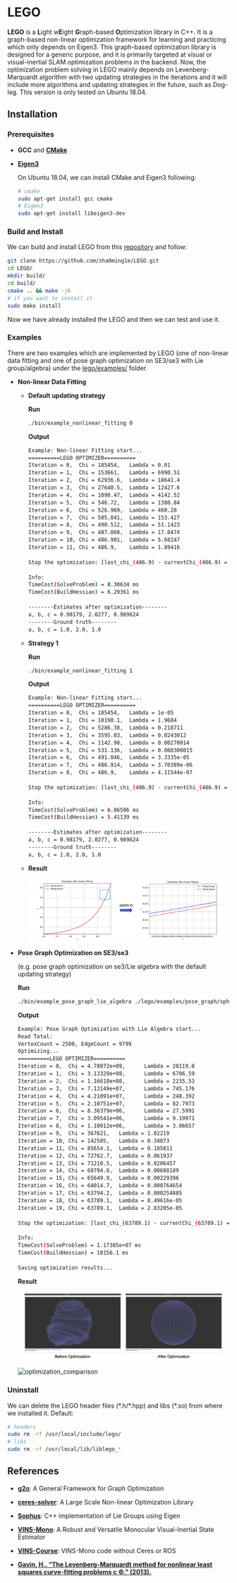 # LEGO #

**LEGO** is a **L**ight w**E**ight **G**raph-based **O**ptimization library in C++. It is a graph-based non-linear optimization framework for learning and practicing which only depends on Eigen3. This graph-based optimization library is designed for a generic purpose, and it is primarily targeted at visual or visual-inertial SLAM optimization problems in the backend. Now, the optimization problem solving in LEGO mainly depends on Levenberg-Marquardt algorithm with two updating strategies in the iterations and it will include more algorithms and updating strategies in the future, such as Dog-leg. This version is only tested on Ubuntu 18.04. 



## Installation ##

### Prerequisites

- **GCC** and [**CMake**](https://cmake.org/) 

- [**Eigen3**](http://eigen.tuxfamily.org/) 

  On Ubuntu 18.04, we can install CMake and Eigen3 following: 

  ```bash
  # cmake 
  sudo apt-get install gcc cmake 
  # Eigen3 
  sudo apt-get install libeigen3-dev 
  ```

### Build and Install 

We can build and install LEGO from this [repository](https://github.com/zha0ming1e/LEGO.git) and follow: 

```bash
git clone https://github.com/zha0ming1e/LEGO.git 
cd LEGO/ 
mkdir build/ 
cd build/ 
cmake .. && make -j6 
# if you want to install it 
sudo make install 
```

Now we have already installed the LEGO and then we can test and use it.

### Examples

There are two examples which are implemented by LEGO (one of non-linear data fitting and one of pose graph optimization on SE3/se3 with Lie group/algebra) under the [lego/examples/](./lego/examples/) folder.

- **Non-linear Data Fitting** 

  - **Default updating strategy** 

    **Run** 

    ```bash
    ./bin/example_nonlinear_fitting 0 
    ```

    **Output** 

    ```bash
    Example: Non-linear Fitting start... 
    ==========LEGO OPTIMIZER==========
    Iteration = 0,	Chi = 185454,	Lambda = 0.01
    Iteration = 1,	Chi = 153661,	Lambda = 6990.51
    Iteration = 2,	Chi = 62936.6,	Lambda = 18641.4
    Iteration = 3,	Chi = 27640.5,	Lambda = 12427.6
    Iteration = 4,	Chi = 1090.47,	Lambda = 4142.52
    Iteration = 5,	Chi = 546.72,	Lambda = 1380.84
    Iteration = 6,	Chi = 526.969,	Lambda = 460.28
    Iteration = 7,	Chi = 505.841,	Lambda = 153.427
    Iteration = 8,	Chi = 490.512,	Lambda = 51.1423
    Iteration = 9,	Chi = 487.068,	Lambda = 17.0474
    Iteration = 10,	Chi = 486.901,	Lambda = 5.68247
    Iteration = 11,	Chi = 486.9,	Lambda = 1.89416
    
    Stop the optimization: [last_chi_(486.9) - currentChi_(486.9) = 1.17714e-06] < 1e-5
    
    Info: 
    TimeCost(SolveProblem) = 8.30634 ms
    TimeCost(BuildHessian) = 6.29361 ms
    
    --------Estimates after optimization--------
    a, b, c = 0.98179, 2.0277, 0.989624
    --------Ground truth--------
    a, b, c = 1.0, 2.0, 1.0 
    ```

  - **Strategy 1** 

    **Run** 

    ```bash
    ./bin/example_nonlinear_fitting 1 
    ```

    **Output** 

    ```bash
    Example: Non-linear Fitting start... 
    ==========LEGO OPTIMIZER==========
    Iteration = 0,	Chi = 185454,	Lambda = 1e-05
    Iteration = 1,	Chi = 10190.1,	Lambda = 1.9684
    Iteration = 2,	Chi = 5286.38,	Lambda = 0.218711
    Iteration = 3,	Chi = 3595.03,	Lambda = 0.0243012
    Iteration = 4,	Chi = 1142.98,	Lambda = 0.00270014
    Iteration = 5,	Chi = 531.136,	Lambda = 0.000300015
    Iteration = 6,	Chi = 491.046,	Lambda = 3.3335e-05
    Iteration = 7,	Chi = 486.914,	Lambda = 3.70389e-06
    Iteration = 8,	Chi = 486.9,	Lambda = 4.11544e-07
    
    Stop the optimization: [last_chi_(486.9) - currentChi_(486.9) = 8.1672e-07] < 1e-5
    
    Info: 
    TimeCost(SolveProblem) = 6.86506 ms
    TimeCost(BuildHessian) = 5.41139 ms
    
    --------Estimates after optimization--------
    a, b, c = 0.98179, 2.0277, 0.989624
    --------Ground truth--------
    a, b, c = 1.0, 2.0, 1.0 
    ```
    
  - **Result** 

    ![nonlinear_fitting](./image/nonlinear_fitting.png) 

- **Pose Graph Optimization on SE3/se3** 

  (e.g. pose graph optimization on se3/Lie algebra with the default updating strategy) 

  **Run** 
  
  ```bash 
  ./bin/example_pose_graph_lie_algebra ./lego/examples/pose_graph/sphere.g2o 0 
  ```

  **Output** 
  
  ```bash
  Example: Pose Graph Optimization with Lie Algebra start...
  Read Total:
  VertexCount = 2500, EdgeCount = 9799
  Optimizing...
  ==========LEGO OPTIMIZER==========
  Iteration = 0,  Chi = 4.78072e+09,      Lambda = 20119.8
  Iteration = 1,  Chi = 3.13329e+08,      Lambda = 6706.59
  Iteration = 2,  Chi = 1.16618e+08,      Lambda = 2235.53
  Iteration = 3,  Chi = 7.13149e+07,      Lambda = 745.176
  Iteration = 4,  Chi = 4.21091e+07,      Lambda = 248.392
  Iteration = 5,  Chi = 2.10751e+07,      Lambda = 82.7973
  Iteration = 6,  Chi = 8.36379e+06,      Lambda = 27.5991
  Iteration = 7,  Chi = 3.09541e+06,      Lambda = 9.19971
  Iteration = 8,  Chi = 1.10012e+06,      Lambda = 3.06657
  Iteration = 9,  Chi = 367621,   Lambda = 1.02219
  Iteration = 10, Chi = 142505,   Lambda = 0.34073
  Iteration = 11, Chi = 85654.1,  Lambda = 0.185811
  Iteration = 12, Chi = 72762.7,  Lambda = 0.061937
  Iteration = 13, Chi = 71210.5,  Lambda = 0.0206457
  Iteration = 14, Chi = 68794.8,  Lambda = 0.00688189
  Iteration = 15, Chi = 65649.9,  Lambda = 0.00229396
  Iteration = 16, Chi = 64014.7,  Lambda = 0.000764654
  Iteration = 17, Chi = 63794.2,  Lambda = 0.000254885
  Iteration = 18, Chi = 63789.1,  Lambda = 8.49616e-05
  Iteration = 19, Chi = 63789.1,  Lambda = 2.83205e-05
  
  Stop the optimization: [last_chi_(63789.1) - currentChi_(63789.1) = 5.42382e-06] < 1e-05
  
  Info:
  TimeCost(SolveProblem) = 1.17305e+07 ms
  TimeCost(BuildHessian) = 18156.1 ms
  
  Saving optimization results... 
  ```
  
  **Result** 
  
  ![before_after_optimization](./image/before_after_optimization.png) 
  
  ![optimization_comparison](./image/optimization_comparison.gif)  

### Uninstall

We can delete the LEGO header files (\*.h/\*.hpp) and libs (\*.so) from where we installed it. Default: 

```bash
# headers 
sudo rm -rf /usr/local/include/lego/ 
# libs 
sudo rm -rf /usr/local/lib/liblego_* 
```



## References ## 

- [**g2o**](https://github.com/RainerKuemmerle/g2o): A General Framework for Graph Optimization 
- [**ceres-solver**](http://ceres-solver.org/): A Large Scale Non-linear Optimization Library 

- [**Sophus**](https://github.com/strasdat/Sophus): C++ implementation of Lie Groups using Eigen 
- [**VINS-Mono**](https://github.com/HKUST-Aerial-Robotics/VINS-Mono): A Robust and Versatile Monocular Visual-Inertial State Estimator 
- [**VINS-Course**](https://github.com/HeYijia/VINS-Course): VINS-Mono code without Ceres or ROS 
- [**Gavin, H.. “The Levenberg-Marquardt method for nonlinear least squares curve-fitting problems c ©.” (2013).**](http://people.duke.edu/~hpgavin/ce281/lm.pdf) 

